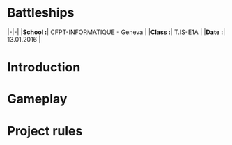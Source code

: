 # Battleships
|-|-|
|**School :**| CFPT-INFORMATIQUE - Geneva |
|**Class :**| T.IS-E1A |
|**Date :**| 13.01.2016 |

# Introduction
# Gameplay
# Project rules
